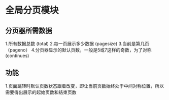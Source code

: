 # 全局分页模块  
## 分页器所需数据  
1.所有数据总数  (total)
2.每一页展示多少数据 (pagesize) 
3.当前是第几页 （pageno）
4.分页器显示的默认页数，一般是5或7这样的奇数，为了对称 (continues) 
## 功能  
1.页面跳转时默认页数状态跟着改变，即让当前页数始终处于中间对称位置，所以需要得出展示的起始页数和结束页数 